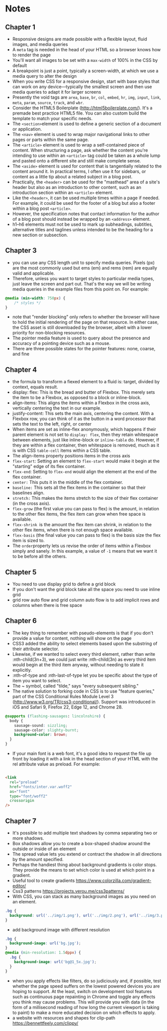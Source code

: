 # Notes

## Chapter 1

- Responsive designs are made possible with a flexible layout, fluid images, and media queries
- A `meta` tag is needed in the head of your HTML so a browser knows how to render the page
- You'll want all images to be set with a `max-width` of 100% in the CSS by default
- A breakpoint is just a point, typically a screen-width, at which we use a media query to alter the design
- When you write CSS for a responsive design, start with base styles that can work on any device—typically the smallest screen and then use media queries to adapt it for larger screens
- Presently the void tags are `area`, `base`, `br`, `col`, `embed`, `hr`, `img`, `input`, `link`, `meta`, `param`, `source`, `track`, and `wbr`.
- Consider the HTML5 Boilerplate (http://html5boilerplate.com/). It's a premade best practice HTML5 file. You can also custom build the template to match your specific needs.
- The `<section>`element is used to define a generic section of a document or application.
- The `<nav>` element is used to wrap major navigational links to other pages or parts within the same page. 
- The `<article>` element is used to wrap a self-contained piece of content. When structuring a page, ask whether the content you're intending to use within an `<article>` tag could be taken as a whole lump and pasted onto a different site and still make complete sense.
- The `<aside>` element is used for content that is tangentially related to the content around it. In practical terms, I often use it for sidebars, or content as a little tip about a related subject in a blog post.
- Practically, the `<header>` can be used for the "masthead" area of a site's header but also as an introduction to other content, such as an introduction section within an `<article>` element.
-  Like the `<header>`, it can be used multiple times within a page if needed. For example, it could be used for the footer of a blog but also a footer within a blog post `<article>`.
- However, the specification notes that contact information for the author of a blog post should instead be wrapped by an `<address>` element.
- h1–h6 elements must not be used to mark up subheadings, subtitles, alternative titles and taglines unless intended to be the heading for a new section or subsection.


## Chapter 3
- you can use any CSS length unit to specify media queries. Pixels (px) are the most commonly used but ems (em) and rems (rem) are equally valid and applicable.
- Therefore, unless you want to target styles to particular media types, just leave the screen and part out. That's the way we will be writing media queries in the example files from this point on. For example:
```css
@media (min-width: 750px) {
    /* styles */
}
```
- note that "render blocking" only refers to whether the browser will have to hold the initial rendering of the page on that resource. In either case, the CSS asset is still downloaded by the browser, albeit with a lower priority for non-blocking resources.
- The pointer media feature is used to query about the presence and accuracy of a pointing device such as a mouse.
- There are three possible states for the pointer features: none, coarse, and fine

## Chapter 4
- the formula to transform a fiexed element to a fluid is: target, divided by context, equals result.
- display: flex: This is the bread and butter of Flexbox. This merely sets the item to be a Flexbox, as opposed to a block or inline-block.
- align-items: This aligns the items within a Flexbox in the cross axis, vertically centering the text in our example.
- justify-content: This sets the main axis, centering the content. With a Flexbox row, you can think of it as the button in a word processor that sets the text to the left, right, or center
- When items are set as inline-flex anonymously, which happens if their parent element is not set to `display: flex`, then they retain whitespace between elements, just like inline-block or `inline-table` do. However, if they are within a flex container, then whitespace is removed, much as it is with CSS `table-cell` items within a CSS table.
- The align-items property positions items in the cross axis
- `flex-start`: Setting an element to `flex-start` would make it begin at the "starting" edge of its flex container.
- `flex-end`: Setting to `flex-end` would align the element at the end of the flex container.
- `center:` This puts it in the middle of the flex container.
- `baseline:` This sets all the flex items in the container so that their baselines align.
- `stretch:` This makes the items stretch to the size of their flex container (in the cross axis).
- `flex-grow` (the first value you can pass to flex) is the amount, in relation to the other flex items, the flex item can grow when free space is available.
- `flex-shrink `is the amount the flex item can shrink, in relation to the other flex items, when there is not enough space available.
- `flex-basis` (the final value you can pass to flex) is the basis size the flex item is sized to.
- The `order`property lets us revise the order of items within a Flexbox simply and sanely. In this example, a value of `-1` means that we want it to be before all the others.

## Chapter 5
- You need to use display grid to define a grid block
- If you don't want the grid block take all the space you need to use inline grid
- grid row auto flow and grid column auto flow is to add implicit rows and columns when there is free space

## Chapter 6
- The key thing to remember with pseudo-elements is that if you don't provide a value for content, nothing will show on the page
- CSS3 added the ability to select elements based upon the substring of their attribute selector.
- Likewise, if we wanted to select every third element, rather than write :nth-child(3n+3), we could just write :nth-child(3n) as every third item would begin at the third item anyway, without needing to state it explicitly.
- :nth-of-type and :nth-last-of-type let you be specific about the type of item you want to select.
- The ~ symbol, called "tilde," says "every subsequent sibling."
- The native solution to forking code in CSS is to use "feature queries," part of the CSS Conditional Rules Module Level 3 (http://www.w3.org/TR/css3-conditional/). Support was introduced in iOS and Safari 9, Firefox 22, Edge 12, and Chrome 28.
```css
@supports (flashing-sausages: lincolnshire) {
  body {
    sausage-sound: sizzling;
    sausage-color: slighty-burnt;
    background-color: brown;
  }
}
```
- If your main font is a web font, it's a good idea to request the file up front by loading it with a link in the head section of your HTML with the rel attribute value as preload. For example:
```html

<link
  rel="preload"
  href="fonts/inter.var.woff2"
  as="font"
  type="font/woff2"
  crossorigin
/>

```
## Chapter 7
- It's possible to add multiple text shadows by comma separating two or more shadows.
- Box shadows allow you to create a box-shaped shadow around the outside or inside of an element
- The spread value lets you extend or contract the shadow in all directions by the amount specified.
- Perhaps the handiest thing about background gradients is color stops. They provide the means to set which color is used at which point in a gradient.
- Useful tool to create gradients https://www.colorzilla.com/gradient-editor/
- Css3 patterns https://projects.verou.me/css3patterns/
- With CSS, you can stack as many background images as you need on an element.
```css
.bg {
  background: url('../img/1.png'), url('../img/2.png'), url('../img/3.png');
}
```
- add background image with different resolution
```css
.bg {
  background-image: url('bg.jpg');
}
@media (min-resolution: 1.5dppx) {
  .bg {
    background-image: url('bg@1_5x.jpg');
  }
}
```
- when you apply effects like filters, do so judiciously and, if possible, test whether the page speed suffers on the lowest powered devices you are hoping to support. At the least, switch on development tool features such as continuous page repainting in Chrome and toggle any effects you think may cause problems. This will provide you with data (in the form of a millisecond reading of how long the current viewport is taking to paint) to make a more educated decision on which effects to apply.
- a website with resources and shapes for clip-path https://bennettfeely.com/clippy/



